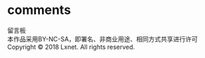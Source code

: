 # comments
留言板
<br>本作品采用BY-NC-SA，即署名、非商业用途、相同方式共享进行许可
<br>Copyright © 2018 Lxnet. All rights reserved.
